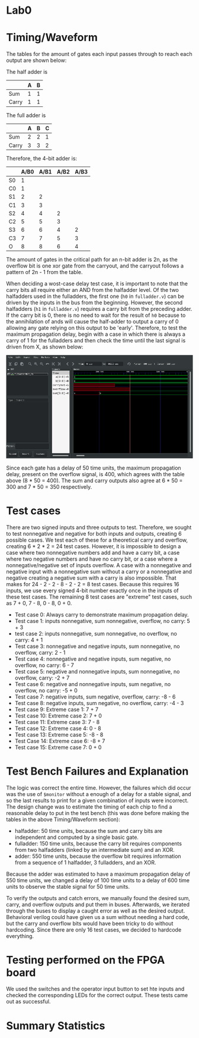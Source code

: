 # Lab0

# Timing/Waveform
The tables for the amount of gates each input passes through to reach each output are shown below:

The half adder is

|       | A | B |
|-------|---|---|
| Sum   | 1 | 1 |
| Carry | 1 | 1 |

The full adder is

|       | A | B | C |
|-------|---|---|---|
| Sum   | 2 | 2 | 1 |
| Carry | 3 | 3 | 2 |

Therefore, the 4-bit adder is:

|    | A/B0 | A/B1 | A/B2 | A/B3 |
|----|------|------|------|------|
| S0 | 1    |      |      |      |
| C0 | 1    |      |      |      |
| S1 | 2    | 2    |      |      |
| C1 | 3    | 3    |      |      |
| S2 | 4    | 4    | 2    |      |
| C2 | 5    | 5    | 3    |      |
| S3 | 6    | 6    | 4    | 2    |
| C3 | 7    | 7    | 5    | 3    |
| O  | 8    | 8    | 6    | 4    |

The amount of gates in the critical path for an n-bit adder is 2n, as the overflow bit is one xor gate from the carryout, and the carryout follows a pattern of 2n - 1 from the table.

When deciding a wost-case delay test case, it is important to note that the carry bits all require either an AND from the halfadder level.
Of the two halfadders used in the fulladders, the first one (`h0` in `fulladder.v`) can be driven by the inputs in the bus from the beginning.
However, the second halfadders (`h1` in `fulladder.v`) requires a carry bit from the preceding adder.
If the carry bit is 0, there is no need to wait for the result of `h0` because to the annihilation of ands will cause the half-adder to output a carry of 0 allowing any gate relying on this output to be 'early'.
Therefore, to test the maximum propagation delay, begin with a case in which there is always a carry of 1 for the fulladders and then check the time until the last signal is driven from X, as shown below:

![](res/wave.png)

Since each gate has a delay of 50 time units, the maximum propagation delay, present on the overflow signal, is 400, which agrees with the table above (8 * 50 = 400).
The sum and carry outputs also agree at 6 * 50 = 300 and 7 * 50 = 350 respectively.

# Test cases
There are two signed inputs and three outputs to test.
Therefore, we sought to test nonnegative and negative for both inputs and outputs, creating 6 possible cases.
We test each of these for a theoretical carry and overflow, creating 6 * 2 * 2 = 24 test cases.
However, it is impossible to design a case where two nonnegative numbers add and have a carry bit, a case where two negative numbers and have no carry bit, or a case where a nonnegative/negative set of inputs overflow.
A case with a nonnegative and negative input with a nonnegative sum without a carry or a nonnegative and negative creating a negative sum with a carry is also impossible.
That makes for 24 - 2 - 2 - 8 - 2 - 2 = 8 test cases.
Because this requires 16 inputs, we use every signed 4-bit number exactly once in the inputs of these test cases.
The remaining 8 test cases are "extreme" test cases, such as 7 + 0, 7 - 8, 0 - 8, 0 + 0.

- Test case 0: Always carry to demonstrate maximum propagation delay.
- Test case 1: inputs nonnegative, sum nonnegative, overflow, no carry: 5 + 3
- test case 2: inputs nonnegative, sum nonnegative, no overflow, no carry: 4 + 1
- Test case 3: nonnegative and negative inputs, sum nonnegative, no overflow, carry: 2 - 1
- Test case 4: nonnegative and negative inputs, sum negative, no overflow, no carry: 6 - 7
- Test case 5: negative and nonnegative inputs, sum nonnegative, no overflow, carry: -2 + 7
- Test case 6: negative and nonnegative inputs, sum negative, no overflow, no carry: -5 + 0
- Test case 7: negative inputs, sum negative, overflow, carry: -8 - 6
- Test case 8: negative inputs, sum negative, no overflow, carry: -4 - 3
- Test case 9: Extreme case 1: 7 + 7
- Test case 10: Extreme case 2: 7 + 0
- Test case 11: Extreme case 3: 7 - 8
- Test case 12: Extreme case 4: 0 - 8
- Test case 13: Extreme case 5: -8 - 8
- Test Case 14: Extreme case 6: -8 + 7
- Test case 15: Extreme case 7: 0 + 0

# Test Bench Failures and Explanation
The logic was correct the entire time.
However, the failures which did occur was the use of `$monitor` without a enough of a delay for a stable signal, and so the last results to print for a given combination of inputs were incorrect.
The design change was to estimate the timing of each chip to find a reasonable delay to put in the test bench (this was done before making the tables in the above Timing/Waveform section):

- halfadder: 50 time units, because the sum and carry bits are independent and computed by a single basic gate.
- fulladder: 150 time units, because the carry bit requires components from two halfadders (linked by an intermediate sum) and an XOR.
- adder: 550 time units, because the overflow bit requires information from a sequence of 1 halfadder, 3 fulladders, and an XOR.

Because the adder was estimated to have a maximum propagation delay of 550 time units, we changed a delay of 100 time units to a delay of 600 time units to observe the stable signal for 50 time units.

To verify the outputs and catch errors, we manually found the desired sum, carry, and overflow outputs and put them in buses.
Afterwards, we iterated through the buses to display a caught error as well as the desired output.
Behavioral verilog could have given us a sum without needing a hard code, but the carry and overflow bits would have been tricky to do without hardcoding.
Since there are only 16 test cases, we decided to hardcode everything.

# Testing performed on the FPGA board
We used the switches and the operator input button to set hte inputs and checked the corresponding LEDs for the correct output.
These tests came out as successful.

# Summary Statistics

